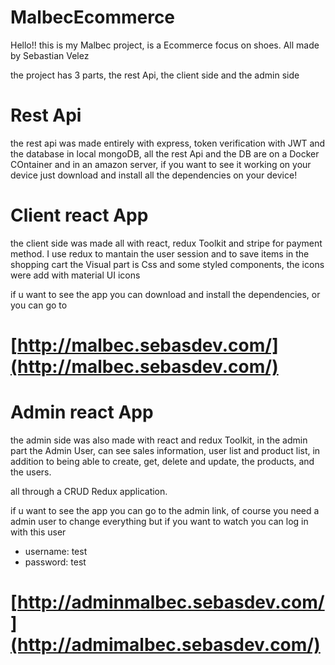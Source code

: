 # MalbecEcommerce 

Hello!! this is my Malbec project, is a Ecommerce focus on shoes. All made by Sebastian Velez

the project has 3 parts, the rest Api, the client side and the admin side

# Rest Api

the rest api was made entirely with express, token verification with JWT and the database in local mongoDB, all the rest Api
and the DB are on a Docker COntainer and in an amazon server, if you want to see it working on your device just download and 
install all the dependencies on your device! 


# Client react App

the client side was made all with react, redux Toolkit and stripe for payment method.
I use redux to mantain the user session and to save items in the shopping cart
the Visual part is Css and some styled components, the icons were add with material UI icons

if u want to see the app you can download and install the dependencies, or you can go to 

# [http://malbec.sebasdev.com/](http://malbec.sebasdev.com/)

# Admin react App

the admin side was also made with react and redux Toolkit, in the admin part the Admin User,
can see sales information, user list and product list, in addition to being able to create,
get, delete and update, the products, and the users.

all through a CRUD Redux application. 

if u want to see the app you can go to the admin link, of course you need a admin user to change everything
but if you want to watch you can log in with this user

- username: test
- password: test

# [http://adminmalbec.sebasdev.com/](http://admimalbec.sebasdev.com/)


